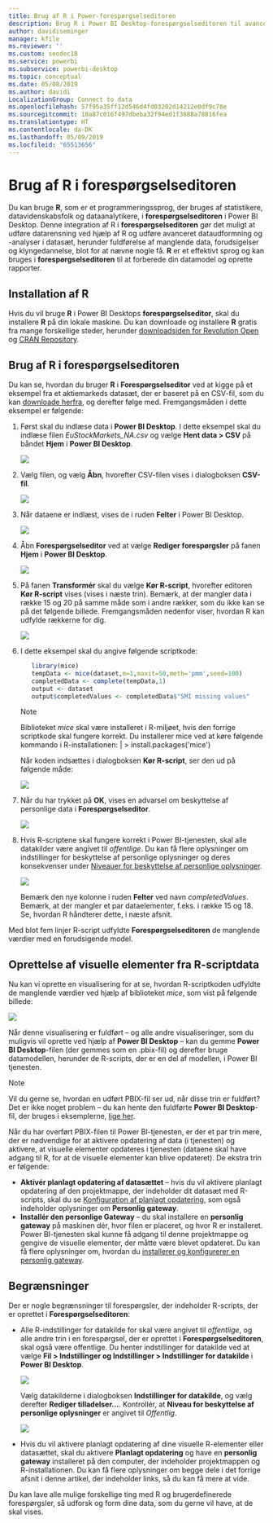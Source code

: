 ```yaml
---
title: Brug af R i Power-forespørgselseditoren
description: Brug R i Power BI Desktop-forespørgselseditoren til avancerede analyser
author: davidiseminger
manager: kfile
ms.reviewer: ''
ms.custom: seodec18
ms.service: powerbi
ms.subservice: powerbi-desktop
ms.topic: conceptual
ms.date: 05/08/2019
ms.author: davidi
LocalizationGroup: Connect to data
ms.openlocfilehash: 57f95a35ff12d546d4fd03202d14212e0df9c78e
ms.sourcegitcommit: 10a87c016f497dbeba32f94ed1f3688a70816fea
ms.translationtype: HT
ms.contentlocale: da-DK
ms.lasthandoff: 05/09/2019
ms.locfileid: "65513656"
---
```

# <a name="using-r-in-query-editor"></a>Brug af R i forespørgselseditoren
Du kan bruge **R**, som er et programmeringssprog, der bruges af statistikere, datavidenskabsfolk og dataanalytikere, i **forespørgselseditoren** i Power BI Desktop. Denne integration af R i **forespørgselseditoren** gør det muligt at udføre datarensning ved hjælp af R og udføre avanceret dataudformning og -analyser i datasæt, herunder fuldførelse af manglende data, forudsigelser og klyngedannelse, blot for at nævne nogle få. **R** er et effektivt sprog og kan bruges i **forespørgselseditoren** til at forberede din datamodel og oprette rapporter.

## <a name="installing-r"></a>Installation af R
Hvis du vil bruge **R** i Power BI Desktops **forespørgselseditor**, skal du installere **R** på din lokale maskine. Du kan downloade og installere **R** gratis fra mange forskellige steder, herunder [downloadsiden for Revolution Open](https://mran.revolutionanalytics.com/download/) og [CRAN Repository](https://cran.r-project.org/bin/windows/base/).

## <a name="using-r-in-query-editor"></a>Brug af R i forespørgselseditoren
Du kan se, hvordan du bruger **R** i **Forespørgselseditor** ved at kigge på et eksempel fra et aktiemarkeds datasæt, der er baseret på en CSV-fil, som du kan [downloade herfra](http://download.microsoft.com/download/F/8/A/F8AA9DC9-8545-4AAE-9305-27AD1D01DC03/EuStockMarkets_NA.csv), og derefter følge med. Fremgangsmåden i dette eksempel er følgende:

1. Først skal du indlæse data i **Power BI Desktop**. I dette eksempel skal du indlæse filen *EuStockMarkets_NA.csv* og vælge **Hent data > CSV** på båndet **Hjem** i **Power BI Desktop**.

   ![](media/desktop-r-in-query-editor/r-in-query-editor_1.png)
2. Vælg filen, og vælg **Åbn**, hvorefter CSV-filen vises i dialogboksen **CSV-fil**.

   ![](media/desktop-r-in-query-editor/r-in-query-editor_2.png)
3. Når dataene er indlæst, vises de i ruden **Felter** i Power BI Desktop.

   ![](media/desktop-r-in-query-editor/r-in-query-editor_3.png)
4. Åbn **Forespørgselseditor** ved at vælge **Rediger forespørgsler** på fanen **Hjem** i **Power BI Desktop**.

   ![](media/desktop-r-in-query-editor/r-in-query-editor_4.png)
5. På fanen **Transformér** skal du vælge **Kør R-script**, hvorefter editoren **Kør R-script** vises (vises i næste trin). Bemærk, at der mangler data i række 15 og 20 på samme måde som i andre rækker, som du ikke kan se på det følgende billede. Fremgangsmåden nedenfor viser, hvordan R kan udfylde rækkerne for dig.

   ![](media/desktop-r-in-query-editor/r-in-query-editor_5d.png)
6. I dette eksempel skal du angive følgende scriptkode:

    ```r
       library(mice)
       tempData <- mice(dataset,m=1,maxit=50,meth='pmm',seed=100)
       completedData <- complete(tempData,1)
       output <- dataset
       output$completedValues <- completedData$"SMI missing values"
    ```

   > [!NOTE]
   > Biblioteket *mice* skal være installeret i R-miljøet, hvis den forrige scriptkode skal fungere korrekt. Du installerer mice ved at køre følgende kommando i R-installationen: |      > install.packages('mice')
   > 
   > 

   Når koden indsættes i dialogboksen **Kør R-script**, ser den ud på følgende måde:

   ![](media/desktop-r-in-query-editor/r-in-query-editor_5b.png)
7. Når du har trykket på **OK**, vises en advarsel om beskyttelse af personlige data i **Forespørgselseditor**.

   ![](media/desktop-r-in-query-editor/r-in-query-editor_6.png)
8. Hvis R-scriptene skal fungere korrekt i Power BI-tjenesten, skal alle datakilder være angivet til *offentlige*. Du kan få flere oplysninger om indstillinger for beskyttelse af personlige oplysninger og deres konsekvenser under [Niveauer for beskyttelse af personlige oplysninger](desktop-privacy-levels.md).

   ![](media/desktop-r-in-query-editor/r-in-query-editor_7.png)

   Bemærk den nye kolonne i ruden **Felter** ved navn *completedValues*. Bemærk, at der mangler et par dataelementer, f.eks. i række 15 og 18. Se, hvordan R håndterer dette, i næste afsnit.


Med blot fem linjer R-script udfyldte **Forespørgselseditoren** de manglende værdier med en forudsigende model.

## <a name="creating-visuals-from-r-script-data"></a>Oprettelse af visuelle elementer fra R-scriptdata
Nu kan vi oprette en visualisering for at se, hvordan R-scriptkoden udfyldte de manglende værdier ved hjælp af biblioteket *mice*, som vist på følgende billede:

![](media/desktop-r-in-query-editor/r-in-query-editor_8a.png)

Når denne visualisering er fuldført – og alle andre visualiseringer, som du muligvis vil oprette ved hjælp af **Power BI Desktop** – kan du gemme **Power BI Desktop**-filen (der gemmes som en .pbix-fil) og derefter bruge datamodellen, herunder de R-scripts, der er en del af modellen, i Power BI tjenesten.

> [!NOTE]
> Vil du gerne se, hvordan en udført PBIX-fil ser ud, når disse trin er fuldført? Det er ikke noget problem – du kan hente den fuldførte **Power BI Desktop**-fil, der bruges i eksemplerne, [lige her](http://download.microsoft.com/download/F/8/A/F8AA9DC9-8545-4AAE-9305-27AD1D01DC03/Complete%20Values%20with%20R%20in%20PQ.pbix).

Når du har overført PBIX-filen til Power BI-tjenesten, er der et par trin mere, der er nødvendige for at aktivere opdatering af data (i tjenesten) og aktivere, at visuelle elementer opdateres i tjenesten (dataene skal have adgang til R, for at de visuelle elementer kan blive opdateret). De ekstra trin er følgende:

* **Aktivér planlagt opdatering af datasættet** – hvis du vil aktivere planlagt opdatering af den projektmappe, der indeholder dit datasæt med R-scripts, skal du se [Konfiguration af planlagt opdatering](refresh-scheduled-refresh.md), som også indeholder oplysninger om **Personlig gateway**.
* **Installér den personlige Gateway** – du skal installere en **personlig gateway** på maskinen dér, hvor filen er placeret, og hvor R er installeret. Power BI-tjenesten skal kunne få adgang til denne projektmappe og gengive de visuelle elementer, der måtte være blevet opdateret. Du kan få flere oplysninger om, hvordan du [installerer og konfigurerer en personlig gateway](service-gateway-personal-mode.md).

## <a name="limitations"></a>Begrænsninger
Der er nogle begrænsninger til forespørgsler, der indeholder R-scripts, der er oprettet i **Forespørgselseditoren**:

* Alle R-indstillinger for datakilde for skal være angivet til *offentlige*, og alle andre trin i en forespørgsel, der er oprettet i **Forespørgselseditoren**, skal også være offentlige. Du henter indstillinger for datakilde ved at vælge **Fil > Indstillinger og Indstillinger > Indstillinger for datakilde** i **Power BI Desktop**.

  ![](media/desktop-r-in-query-editor/r-in-query-editor_9.png)

  Vælg datakilderne i dialogboksen **Indstillinger for datakilde**, og vælg derefter **Rediger tilladelser...**. Kontrollér, at **Niveau for beskyttelse af personlige oplysninger** er angivet til *Offentlig*.

  ![](media/desktop-r-in-query-editor/r-in-query-editor_10.png)    
* Hvis du vil aktivere planlagt opdatering af dine visuelle R-elementer eller datasættet, skal du aktivere **Planlagt opdatering** og have en **personlig gateway** installeret på den computer, der indeholder projektmappen og R-installationen. Du kan få flere oplysninger om begge dele i det forrige afsnit i denne artikel, der indeholder links, så du kan få mere at vide.

Du kan lave alle mulige forskellige ting med R og brugerdefinerede forespørgsler, så udforsk og form dine data, som du gerne vil have, at de skal vises.

